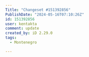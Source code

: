 ```yaml
---
Title: "Changeset #151392856"
PublishDate: "2024-05-16T07:10:26Z"
id: 151392856
user: kentakta
comment: update
created_by: iD 2.29.0
tags:
  - Montenegro

---
```

